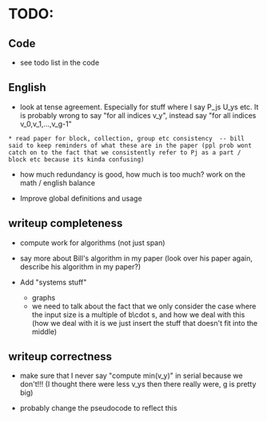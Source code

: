 # TODO:

## Code
  * see todo list in the code

## English
  *  look at tense agreement. Especially for stuff where I say P_js U_ys etc. It is probably wrong to say "for all indices v_y", instead say "for all indices v_0,v_1,...,v_g-1"

    * read paper for block, collection, group etc consistency  -- bill said to keep reminders of what these are in the paper (ppl prob wont catch on to the fact that we consistently refer to Pj as a part / block etc because its kinda confusing)

  * how much redundancy is good, how much is too much? work on the math / english balance

  * Improve global definitions and usage

## writeup completeness
  * compute work for algorithms (not just span)

  * say more about Bill's algorithm in my paper (look over his paper again, describe his algorithm in my paper?)

  * Add "systems stuff"
    - graphs
    - we need to talk about the fact that we only consider the case where the input size is a multiple of b\cdot s, and how we deal with this (how we deal with it is we just insert the stuff that doesn't fit into the middle)


## writeup correctness

  *   make sure that I never say "compute min(v_y)" in serial because we don't!!! (I thought there were less v_ys then there really were, g is pretty big)
   - probably change the pseudocode to reflect this

